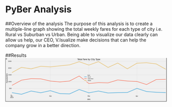 # PyBer Analysis

##Overview of the analysis
The purpose of this analysis is to create a multiple-line graph showing the total weekly fares for each type of city i.e. Rural vs Suburban vs Urban. Being able to visualize our data clearly can allow us help, our CEO, V.Isualize make decisions that can help the company grow in a better direction.

##Results
![Pyber analysis results](/analysis/PyBer_fare_summary.png)
<br />
